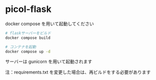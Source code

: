 # picol-flask

docker compose を用いて起動してください

```bash
# flaskサーバーをビルド
docker compose build

# コンテナを起動
docker compose up -d
```

サーバーは gunicorn を用いて起動されます

注：requirements.txt を変更した場合は、再ビルドをする必要があります
